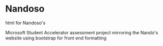 # Nandoso
html for Nandoso's

Microsoft Student Accelerator assessment project mirroring the Nando's website using bootstrap for front end formatting
